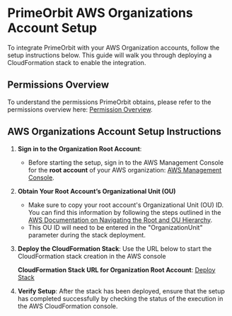 # PrimeOrbit AWS Organizations Account Setup 
To integrate PrimeOrbit with your AWS Organization accounts, follow the setup instructions below. This guide will walk you through deploying a CloudFormation stack to enable the integration.

## Permissions Overview
To understand the permissions PrimeOrbit obtains, please refer to the permissions overview here: [Permission Overview](permissions-overview.md).


## AWS Organizations Account Setup Instructions

1. **Sign in to the Organization Root Account**:
   - Before starting the setup, sign in to the AWS Management Console for the **root account** of your AWS organization: [AWS Management Console](https://console.aws.amazon.com/).   

2. **Obtain Your Root Account’s Organizational Unit (OU)**
   - Make sure to copy your root account's Organizational Unit (OU) ID. You can find this information by following the steps outlined in the [AWS Documentation on Navigating the Root and OU Hierarchy](https://docs.aws.amazon.com/organizations/latest/userguide/navigate_tree.html). 
   - This OU ID will need to be entered in the "OrganizationUnit" parameter during the stack deployment.

3. **Deploy the CloudFormation Stack**: Use the URL below to start the CloudFormation stack creation in the AWS console 

   **CloudFormation Stack URL for Organization Root Account**:
[Deploy Stack](https://us-east-1.console.aws.amazon.com/cloudformation/home?region=us-east-1#/stacks/create/review?templateURL=https://prime-orbit-setup.s3.amazonaws.com/v2/aws-org-root-new-cur-setup-v2.yml&param_TargetAccountId=115525691254&stackName=POKeylessSetupV2R1)

4. **Verify Setup**: After the stack has been deployed, ensure that the setup has completed successfully by checking the status of the execution in the AWS CloudFormation console.